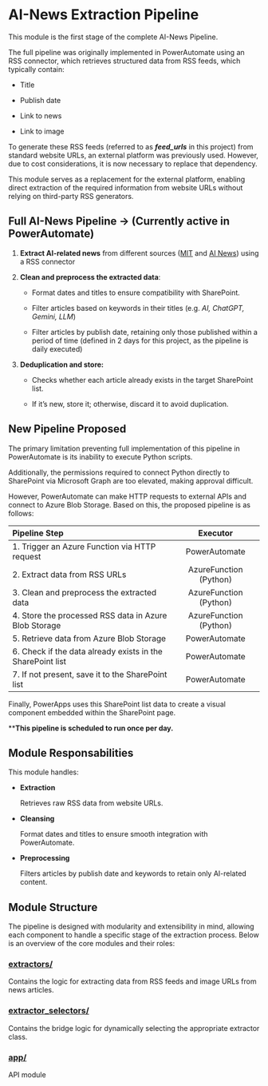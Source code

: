 # AI-News Extraction Pipeline

This module is the first stage of the complete AI-News Pipeline.

The full pipeline was originally implemented in PowerAutomate using an RSS connector, which retrieves structured data from RSS feeds, which typically contain:

- Title

- Publish date

- Link to news

- Link to image


To generate these RSS feeds (referred to as ***feed_urls*** in this project) from standard website URLs, an external platform was previously used. However, due to cost considerations, it is now necessary to replace that dependency.

This module serves as a replacement for the external platform, enabling direct extraction of the required information from website URLs without relying on third-party RSS generators.

## Full AI-News Pipeline -> (Currently active in PowerAutomate)

1. **Extract AI-related news** from different sources ([MIT](https://web.mit.edu/) and [AI News](https://www.artificialintelligence-news.com/)) using a RSS connector

2. **Clean and preprocess the extracted data**: 

    - Format dates and titles to ensure compatibility with SharePoint.

    - Filter articles based on keywords in their titles (e.g. *AI, ChatGPT, Gemini, LLM*)
    - Filter articles by publish date, retaining only those published within a period of time (defined in 2 days for this project, as the pipeline is daily executed)
    
3. **Deduplication and store:**

    - Checks whether each article already exists in the target SharePoint list.

    - If it’s new, store it; otherwise, discard it to avoid duplication.

## New Pipeline Proposed

The primary limitation preventing full implementation of this pipeline in PowerAutomate is its inability to execute Python scripts.

Additionally, the permissions required to connect Python directly to SharePoint via Microsoft Graph are too elevated, making approval difficult.

However, PowerAutomate can make HTTP requests to external APIs and connect to Azure Blob Storage. Based on this, the proposed pipeline is as follows:

| Pipeline Step| Executor |
|:--|:--:|
| 1. Trigger an Azure Function via HTTP request | PowerAutomate |
| 2. Extract data from RSS URLs | AzureFunction (Python) |
| 3. Clean and preprocess the extracted data | AzureFunction (Python) |
| 4. Store the processed RSS data in Azure Blob Storage | AzureFunction (Python)|
| 5. Retrieve data from Azure Blob Storage | PowerAutomate |
| 6. Check if the data already exists in the SharePoint list | PowerAutomate |
| 7. If not present, save it to the SharePoint list | PowerAutomate |

Finally, PowerApps uses this SharePoint list data to create a visual component embedded within the SharePoint page.

****This pipeline is scheduled to run once per day.**

## Module Responsabilities

This module handles:

- **Extraction**

    Retrieves raw RSS data from website URLs.

- **Cleansing**

    Format dates and titles to ensure smooth integration with PowerAutomate. 
    
- **Preprocessing**

    Filters articles by publish date and keywords to retain only AI-related content.

## Module Structure

The pipeline is designed with modularity and extensibility in mind, allowing each component to handle a specific stage of the extraction process. Below is an overview of the core modules and their roles:

### [extractors/](/news_extraction_pipeline/extractors/)

Contains the logic for extracting data from RSS feeds and image URLs from news articles.

### [extractor_selectors/](/news_extraction_pipeline/extractor_selectors/)

Contains the bridge logic for dynamically selecting the appropriate extractor class.

### [app/](/news_extraction_pipeline/app/)

API module